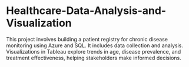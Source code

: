 # Healthcare-Data-Analysis-and-Visualization
This project involves building a patient registry for chronic disease monitoring using Azure and SQL. It includes data collection and analysis. Visualizations in Tableau explore trends in age, disease prevalence, and treatment effectiveness, helping stakeholders make informed decisions.
